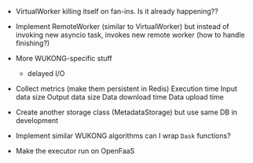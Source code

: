 - VirtualWorker killing itself on fan-ins. Is it already happening??

- Implement RemoteWorker (similar to VirtualWorker) but instead of invoking new asyncio task, invokes new remote worker (how to handle finishing?)

- More WUKONG-specific stuff
    - delayed I/O

- Collect metrics (make them persistent in Redis)
    Execution time
    Input data size
    Output data size
    Data download time
    Data upload time
- Create another storage class (MetadataStorage) but use same DB in development

- Implement similar WUKONG algorithms
    can I wrap `Dask` functions?

- Make the executor run on OpenFaaS